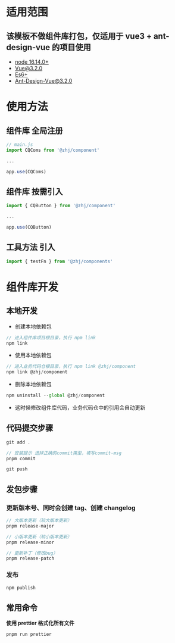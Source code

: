 # 适用范围

## 该模板不做组件库打包，仅适用于 vue3 + ant-design-vue 的项目使用

- [node 16.14.0+](http://nodejs.org/)
- [Vue@3.2.0](https://cn.vuejs.org/guide/introduction.html)
- [Es6+](https://es6.ruanyifeng.com/)
- [Ant-Design-Vue@3.2.0](https://2x.antdv.com/docs/vue/introduce-cn/)

# 使用方法

## **组件库** 全局注册

```javascript
// main.js
import CQComs from '@zhj/component'

...

app.use(CQComs)
```

## **组件库** 按需引入

```javascript
import { CQButton } from '@zhj/component'

...

app.use(CQButton)
```

## **工具方法** 引入

```javascript
import { testFn } from '@zhj/components'
```

# 组件库开发

## 本地开发

- 创建本地依赖包

```javascript
// 进入组件库项目根目录，执行 npm link
npm link
```

- 使用本地依赖包

```javascript
// 进入业务代码仓根目录，执行 npm link @zhj/component
npm link @zhj/component
```

- 删除本地依赖包

```javascript
npm uninstall --global @zhj/component
```

- 这时候修改组件库代码，业务代码仓中的引用会自动更新

## 代码提交步骤

```javascript
git add .

// 安装提示 选择正确的commit类型，填写commit-msg
pnpm commit

git push
```

## 发包步骤

### **更新版本号、同时会创建 tag、创建 changelog**

```javascript
// 大版本更新（较大版本更新）
pnpm release-major

// 小版本更新（较小版本更新）
pnpm release-minor

// 更新补丁（修改bug）
pnpm release-patch
```

### **发布**

```javascript
npm publish
```

## 常用命令

**使用 prettier 格式化所有文件**

```
pnpm run prettier
```
